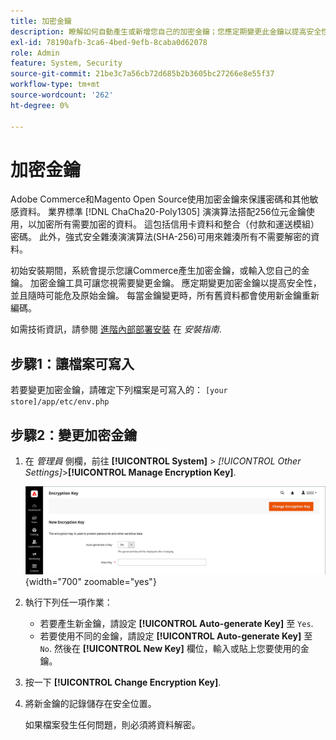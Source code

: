 ```yaml
---
title: 加密金鑰
description: 瞭解如何自動產生或新增您自己的加密金鑰；您應定期變更此金鑰以提高安全性。
exl-id: 78190afb-3ca6-4bed-9efb-8caba0d62078
role: Admin
feature: System, Security
source-git-commit: 21be3c7a56cb72d685b2b3605bc27266e8e55f37
workflow-type: tm+mt
source-wordcount: '262'
ht-degree: 0%

---
```


# 加密金鑰

Adobe Commerce和Magento Open Source使用加密金鑰來保護密碼和其他敏感資料。 業界標準 [!DNL ChaCha20-Poly1305] 演演算法搭配256位元金鑰使用，以加密所有需要加密的資料。 這包括信用卡資料和整合（付款和運送模組）密碼。 此外，強式安全雜湊演演算法(SHA-256)可用來雜湊所有不需要解密的資料。

初始安裝期間，系統會提示您讓Commerce產生加密金鑰，或輸入您自己的金鑰。 加密金鑰工具可讓您視需要變更金鑰。 應定期變更加密金鑰以提高安全性，並且隨時可能危及原始金鑰。 每當金鑰變更時，所有舊資料都會使用新金鑰重新編碼。

如需技術資訊，請參閱 [進階內部部署安裝](https://experienceleague.adobe.com/docs/commerce-operations/installation-guide/advanced.html) 在 _安裝指南_.

## 步驟1：讓檔案可寫入

若要變更加密金鑰，請確定下列檔案是可寫入的： `[your store]/app/etc/env.php`

## 步驟2：變更加密金鑰

1. 在 _管理員_ 側欄，前往 **[!UICONTROL System]** > _[!UICONTROL Other Settings]_>**[!UICONTROL Manage Encryption Key]**.

   ![系統加密金鑰](./assets/encryption-key.png){width="700" zoomable="yes"}

1. 執行下列任一項作業：

   - 若要產生新金鑰，請設定 **[!UICONTROL Auto-generate Key]** 至 `Yes`.
   - 若要使用不同的金鑰，請設定 **[!UICONTROL Auto-generate Key]** 至 `No`. 然後在 **[!UICONTROL New Key]** 欄位，輸入或貼上您要使用的金鑰。

1. 按一下 **[!UICONTROL Change Encryption Key]**.

1. 將新金鑰的記錄儲存在安全位置。

   如果檔案發生任何問題，則必須將資料解密。
